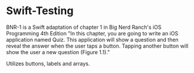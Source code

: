 Swift-Testing
=============
BNR-1 is a Swift adaptation of chapter 1 in Big Nerd Ranch's iOS Programming 4th Edition
  "In this chapter, you are going to write an iOS application named Quiz. This application will show a
  question and then reveal the answer when the user taps a button. Tapping another button will show the
  user a new question (Figure 1.1)."

Utilizes buttons, labels and arrays.
